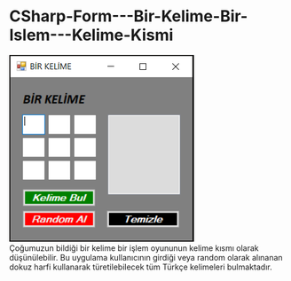 # CSharp-Form---Bir-Kelime-Bir-Islem---Kelime-Kismi

![CSharp-Form---Bir-Kelime-Bir-Islem---Kelime-Kismi](AnaEkran.PNG) </br>
Çoğumuzun bildiği bir kelime bir işlem oyununun kelime kısmı olarak düşünülebilir. Bu uygulama kullanıcının girdiği veya random olarak alınanan dokuz harfi kullanarak türetilebilecek tüm Türkçe kelimeleri bulmaktadır.
